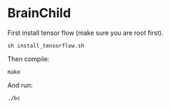 # BrainChild

First install tensor flow (make sure you are root first).

    sh install_tensorflow.sh

Then compile:

    make

And run:

    ./bc
